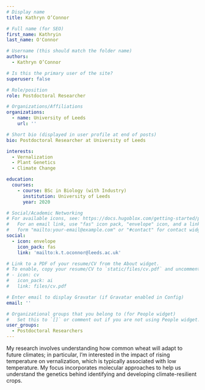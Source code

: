 ```yaml
---
# Display name
title: Kathryn O’Connor

# Full name (for SEO)
first_name: Kathryin
last_name: O'Connor

# Username (this should match the folder name)
authors:
  - Kathryn O’Connor

# Is this the primary user of the site?
superuser: false

# Role/position
role: Postdoctoral Researcher

# Organizations/Affiliations
organizations:
  - name: University of Leeds
    url: ''

# Short bio (displayed in user profile at end of posts)
bio: Postdoctoral Researcher at University of Leeds

interests:
  - Vernalization
  - Plant Genetics
  - Climate Change

education:
  courses:
    - course: BSc in Biology (with Industry)
      institution: University of Leeds
      year: 2020

# Social/Academic Networking
# For available icons, see: https://docs.hugoblox.com/getting-started/page-builder/#icons
#   For an email link, use "fas" icon pack, "envelope" icon, and a link in the
#   form "mailto:your-email@example.com" or "#contact" for contact widget.
social:
  - icon: envelope
    icon_pack: fas
    link: 'mailto:k.t.oconnor@leeds.ac.uk'

# Link to a PDF of your resume/CV from the About widget.
# To enable, copy your resume/CV to `static/files/cv.pdf` and uncomment the lines below.
# - icon: cv
#   icon_pack: ai
#   link: files/cv.pdf

# Enter email to display Gravatar (if Gravatar enabled in Config)
email: ''

# Organizational groups that you belong to (for People widget)
#   Set this to `[]` or comment out if you are not using People widget.
user_groups:
  - Postdoctoral Researchers
---
```


My research involves understanding how common wheat will adapt to future climates; in particular, I’m interested in the impact of rising temperature on vernalization, which is typically associated with low temperature. My focus incorporates molecular approaches to help us understand the genetics behind identifying and developing climate-resilient crops.
